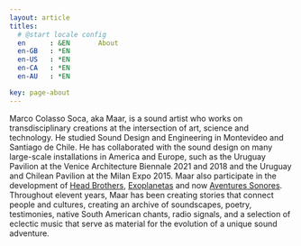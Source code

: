 ```yaml
---
layout: article
titles:
  # @start locale config
  en      : &EN       About
  en-GB   : *EN
  en-US   : *EN
  en-CA   : *EN
  en-AU   : *EN

key: page-about
---
```




Marco Colasso Soca, aka Maar, is a sound artist who works on transdisciplinary creations at the intersection of art, science and technology. He studied Sound Design and Engineering in Montevideo and Santiago de Chile. He has collaborated with the sound design on many large-scale installations in America and Europe, such as the Uruguay Pavilion at the Venice Architecture Biennale 2021 and 2018 and the Uruguay and Chilean Pavilion at the Milan Expo 2015. Maar also participate in the development of <a href="http://headbrothers.com" rel="Head Brothers Home Page" target="_blank">Head Brothers</a>, <a href="http://headbrothers.com/exoplanetas" rel="Exoplanetas Page" target="_blank">Exoplanetas</a> and now <a href="https://linkr.bio/aventuresonores" rel="Aventures Linktree" target="_blank">Aventures Sonores</a>. Throughout elevent years, Maar has been creating stories that connect people and cultures, creating an archive of soundscapes, poetry, testimonies, native South American chants, radio signals, and a selection of eclectic music that serve as material for the evolution of a unique sound adventure.



<div class="hero hero--dark" style='height: 500px; background-image: url("/img/maar-earth.jpg");'>
  <div class="hero__content">
    <h3></h3>
    <p></p>
  </div>
</div>

<div class="hero hero--dark" style='height: 500px; background-image: url("/img/maar-sun.png");'>
  <div class="hero__content">
    <h3></h3>
    <p></p>
  </div>
</div>

<div class="hero hero--dark" style='height: 500px; background-image: url("/img/maar-8.jpg");'>
  <div class="hero__content">
    <h3></h3>
    <p></p>
  </div>
</div>

<div class="hero hero--dark" style='height: 500px; background-image: url("/img/maar-1.jpg");'>
  <div class="hero__content">
    <h3></h3>
    <p></p>
  </div>
</div>

<div class="hero hero--dark" style='height: 1024px; background-image: url("/img/maar-32.jpg");'>
  <div class="hero__content">
    <h3></h3>
    <p></p>
  </div>
</div>